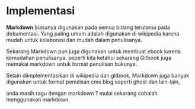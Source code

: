 Implementasi
=============

  **Markdown** biasanya digunakan pada semua bidang terutama pada dokumentasi. Yang paling umum adalah digunakan di wikipedia karena mudah untuk kolaborasi dan mudah dalam penulisanya. 

  Sekarang Markdown pun juga digunakan untuk membuat ebook karena kemudahan penulisanya. seperti kita ketahui sekarang Gitbook juga memakai markdown untuk format penulisan bukunya. 
  
  Selain diimplementasikan  di wikipedia dan gitbook, Markdown juga banyak digunakan untuk format penulisan cms blog seperti ghost dan lain-lain, 
  
  anda masih ragu dengan markdown ? mulai sekarang cobalah menggunakan markdown. 
  
  
  

